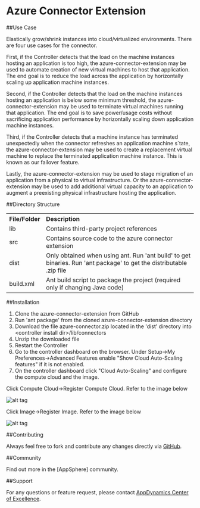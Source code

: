 Azure Connector Extension
=========================

##Use Case

Elastically grow/shrink instances into cloud/virtualized environments. There are four use cases for the connector. 

First, if the Controller detects that the load on the machine instances hosting an application is too high, the azure-connector-extension may be used to automate creation of new virtual machines to host that application. The end goal is to reduce the load across the application by horizontally scaling up application machine instances.

Second, if the Controller detects that the load on the machine instances hosting an application is below some minimum threshold, the azure-connector-extension may be used to terminate virtual machines running that application. The end goal is to save power/usage costs without sacrificing application performance by horizontally scaling down application machine instances.

Third, if the Controller detects that a machine instance has terminated unexpectedly when the connector refreshes an application machine s`tate, the azure-connector-extension may be used to create a replacement virtual machine to replace the terminated application machine instance. This is known as our failover feature.

Lastly, the azure-connector-extension may be used to stage migration of an application from a physical to virtual infrastructure. Or the azure-connector-extension may be used to add additional virtual capacity to an application to augment a preexisting physical infrastructure hosting the application.   

##Directory Structure

<table><tbody>
<tr>
<th align="left"> File/Folder </th>
<th align="left"> Description </th>
</tr>
<tr>
<td class='confluenceTd'> lib </td>
<td class='confluenceTd'> Contains third-party project references </td>
</tr>
<tr>
<td class='confluenceTd'> src </td>
<td class='confluenceTd'> Contains source code to the azure connector extension </td>
</tr>
<tr>
<td class='confluenceTd'> dist </td>
<td class='confluenceTd'> Only obtained when using ant. Run 'ant build' to get binaries. Run 'ant package' to get the distributable .zip file </td>
</tr>
<tr>
<td class='confluenceTd'> build.xml </td>
<td class='confluenceTd'> Ant build script to package the project (required only if changing Java code) </td>
</tr>
</tbody>
</table>

##Installation

1. Clone the azure-connector-extension from GitHub
2. Run 'ant package' from the cloned azure-connector-extension directory
3. Download the file azure-connector.zip located in the 'dist' directory into \<controller install dir\>/lib/connectors
4. Unzip the downloaded file
5. Restart the Controller
6. Go to the controller dashboard on the browser. Under Setup->My Preferences->Advanced Features enable "Show Cloud Auto-Scaling features" if it is not enabled. 
7. On the controller dashboard click "Cloud Auto-Scaling" and configure the compute cloud and the image.

Click Compute Cloud->Register Compute Cloud. Refer to the image below

![alt tag](https://raw.github.com/Appdynamics/azure-connector-extension/master/Windows%20Azure%20Fields.png)

Click Image->Register Image. Refer to the image below

![alt tag](https://raw.github.com/Appdynamics/azure-connector-extension/master/Windows%20Azure%20Image.png)

##Contributing

Always feel free to fork and contribute any changes directly via [GitHub](https://github.com/Appdynamics/azure-connector-extension).

##Community

Find out more in the [AppSphere] community.

##Support

For any questions or feature request, please contact [AppDynamics Center of Excellence](mailto:ace-request@appdynamics.com).

